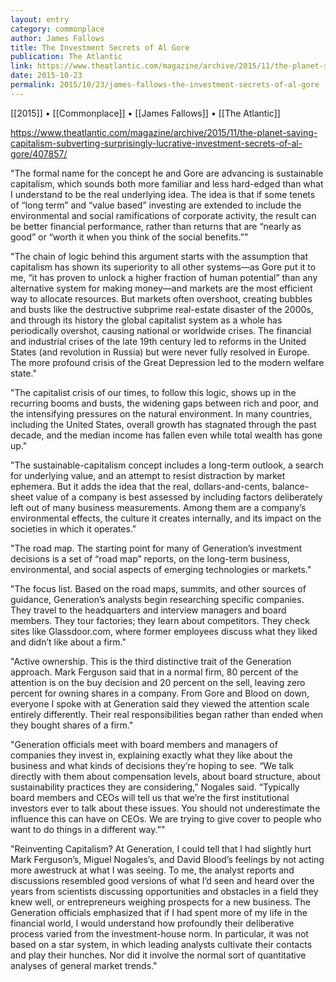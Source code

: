 ```yaml
---
layout: entry
category: commonplace
author: James Fallows
title: The Investment Secrets of Al Gore
publication: The Atlantic
link: https://www.theatlantic.com/magazine/archive/2015/11/the-planet-saving-capitalism-subverting-surprisingly-lucrative-investment-secrets-of-al-gore/407857/
date: 2015-10-23
permalink: 2015/10/23/james-fallows-the-investment-secrets-of-al-gore
---
```


[[2015]] • [[Commonplace]] • [[James Fallows]] • [[The Atlantic]]

https://www.theatlantic.com/magazine/archive/2015/11/the-planet-saving-capitalism-subverting-surprisingly-lucrative-investment-secrets-of-al-gore/407857/

"The formal name for the concept he and Gore are advancing is sustainable capitalism, which sounds both more familiar and less hard-edged than what I understand to be the real underlying idea. The idea is that if some tenets of “long term” and “value based” investing are extended to include the environmental and social ramifications of corporate activity, the result can be better financial performance, rather than returns that are “nearly as good” or “worth it when you think of the social benefits.”"

"The chain of logic behind this argument starts with the assumption that capitalism has shown its superiority to all other systems—as Gore put it to me, “it has proven to unlock a higher fraction of human potential” than any alternative system for making money—and markets are the most efficient way to allocate resources. But markets often overshoot, creating bubbles and busts like the destructive subprime real-estate disaster of the 2000s, and through its history the global capitalist system as a whole has periodically overshot, causing national or worldwide crises. The financial and industrial crises of the late 19th century led to reforms in the United States (and revolution in Russia) but were never fully resolved in Europe. The more profound crisis of the Great Depression led to the modern welfare state."

"The capitalist crisis of our times, to follow this logic, shows up in the recurring booms and busts, the widening gaps between rich and poor, and the intensifying pressures on the natural environment. In many countries, including the United States, overall growth has stagnated through the past decade, and the median income has fallen even while total wealth has gone up."

"The sustainable-capitalism concept includes a long-term outlook, a search for underlying value, and an attempt to resist distraction by market ephemera. But it adds the idea that the real, dollars-and-cents, balance-sheet value of a company is best assessed by including factors deliberately left out of many business measurements. Among them are a company’s environmental effects, the culture it creates internally, and its impact on the societies in which it operates."
 
"The road map. The starting point for many of Generation’s investment decisions is a set of “road map” reports, on the long-term business, environmental, and social aspects of emerging technologies or markets."

"The focus list. Based on the road maps, summits, and other sources of guidance, Generation’s analysts begin researching specific companies. They travel to the headquarters and interview managers and board members. They tour factories; they learn about competitors. They check sites like Glassdoor.com, where former employees discuss what they liked and didn’t like about a firm."

"Active ownership. This is the third distinctive trait of the Generation approach. Mark Ferguson said that in a normal firm, 80 percent of the attention is on the buy decision and 20 percent on the sell, leaving zero percent for owning shares in a company. From Gore and Blood on down, everyone I spoke with at Generation said they viewed the attention scale entirely differently. Their real responsibilities began rather than ended when they bought shares of a firm."

"Generation officials meet with board members and managers of companies they invest in, explaining exactly what they like about the business and what kinds of decisions they’re hoping to see. “We talk directly with them about compensation levels, about board structure, about sustainability practices they are considering,” Nogales said. “Typically board members and CEOs will tell us that we’re the first institutional investors ever to talk about these issues. You should not underestimate the influence this can have on CEOs. We are trying to give cover to people who want to do things in a different way.”"

"Reinventing Capitalism? At Generation, I could tell that I had slightly hurt Mark Ferguson’s, Miguel Nogales’s, and David Blood’s feelings by not acting more awestruck at what I was seeing. To me, the analyst reports and discussions resembled good versions of what I’d seen and heard over the years from scientists discussing opportunities and obstacles in a field they knew well, or entrepreneurs weighing prospects for a new business. The Generation officials emphasized that if I had spent more of my life in the financial world, I would understand how profoundly their deliberative process varied from the investment-house norm. In particular, it was not based on a star system, in which leading analysts cultivate their contacts and play their hunches. Nor did it involve the normal sort of quantitative analyses of general market trends."
